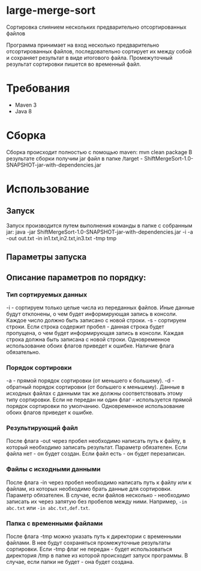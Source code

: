 # large-merge-sort
Сортировка слиянием нескольких предварительно отсортированных файлов

Программа принимает на вход несколько предварительно отсортированных файлов, последовательно сортирует их между собой и сохраняет результат в виде итогового файла.
Промежуточный результат сортировки пишется во временный файл.

# Требования

- Maven 3
- Java 8

# Сборка

Сборка происходит полностью с помощью maven:
mvn clean package
В результате сборки получим jar файл в папке /target - ShiftMergeSort-1.0-SNAPSHOT-jar-with-dependencies.jar

# Использование

## Запуск

Запуск производится путем выполнения команды в папке с собранным jar:
java -jar ShiftMergeSort-1.0-SNAPSHOT-jar-with-dependencies.jar -i -a -out out.txt -in in1.txt,in2.txt,in3.txt -tmp tmp

## Параметры запуска

## Описание параметров по порядку:

### Тип сортируемых данных
-i - сортируем только целые числа из переданных файлов. Иные данные будут отклонены, о чем будет информирующая запись в консоли. Каждое число должно быть записано с новой строки.
-s - сортируем строки. Если строка содержит пробел - данная строка будет пропущена, о чем будет информирующая запись в консоли. Каждая строка должна быть записана с новой строки.
Одновременное использование обоих флагов приведет к ошибке.
Наличие флага обязательно.

### Порядок сортировки
-a - прямой порядок сортировки (от меньшего к большему).
-d - обратный порядок сортировки (от большего к меньшему).
Данные в исходных файлах с данными так же должны соответствовать этому типу сортировки.
Если не передан ни один флаг - используется прямой порядок сортировки по умолчанию.
Одновременное использование обоих флагов приведет к ошибке.

### Результирующий файл
После флага -out через пробел необходимо написать путь к файлу, в который необходимо записать результат.
Параметр обязателен.
Если файла нет - он будет создан. Если файл есть - он будет перезаписан.

### Файлы с исходными данными
После флага -in через пробел необходимо написать путь к файлу или к файлам, из которых необходимо брать данные для сортировки.
Параметр обязателен.
В случае, если файлов несколько - необходимо записать их через запятую без пробелов между ними.
Например, `-in abc.txt` или `-in abc.txt,def.txt`.

### Папка с временными файлами
После флага -tmp можно указать путь к директории с временными файлами. В нее будут сохраняться промежуточные результаты сортировки.
Если -tmp флаг не передан - будет использоваться директория /tmp в папке из которой происходит запуск программы.
В случае, если папки не будет - она будет создана.
